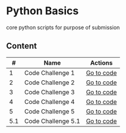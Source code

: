# Python Basics
core python scripts for purpose of submission

## Content

| # | Name | Actions |
| --- | --- | --- |
| 1 | Code Challenge 1 | [Go to code](https://github.com/jothomas1996/python_basics/tree/main/basics_1)|
| 2 | Code Challenge 2 | [Go to code](https://github.com/jothomas1996/python_basics/tree/main/basics_2)|
| 3 | Code Challenge 3 | [Go to code](https://github.com/jothomas1996/python_basics/tree/main/basics_3)|
| 4 | Code Challenge 4 | [Go to code](https://github.com/jothomas1996/python_basics/tree/main/basics_4)|
| 5 | Code Challenge 5 | [Go to code](https://github.com/jothomas1996/python_basics/tree/main/basics_5)|
| 5.1 | Code Challenge 5.1 | [Go to code](https://github.com/jothomas1996/python_basics/tree/main/basics_5_1)|